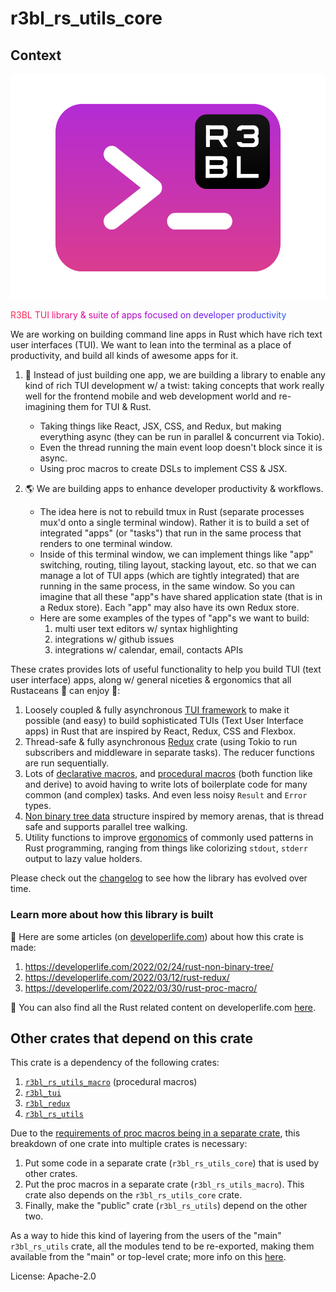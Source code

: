 # r3bl_rs_utils_core

## Context

![](https://raw.githubusercontent.com/r3bl-org/r3bl-open-core/main/r3bl-term.svg)

<!-- R3BL TUI library & suite of apps focused on developer productivity -->

<span style="color:#FD2F53">R</span><span style="color:#FC2C57">3</span><span style="color:#FB295B">B</span><span style="color:#FA265F">L</span><span style="color:#F92363">
</span><span style="color:#F82067">T</span><span style="color:#F61D6B">U</span><span style="color:#F51A6F">I</span><span style="color:#F31874">
</span><span style="color:#F11678">l</span><span style="color:#EF137C">i</span><span style="color:#ED1180">b</span><span style="color:#EB0F84">r</span><span style="color:#E90D89">a</span><span style="color:#E60B8D">r</span><span style="color:#E40A91">y</span><span style="color:#E10895">
</span><span style="color:#DE0799">&amp;</span><span style="color:#DB069E">
</span><span style="color:#D804A2">s</span><span style="color:#D503A6">u</span><span style="color:#D203AA">i</span><span style="color:#CF02AE">t</span><span style="color:#CB01B2">e</span><span style="color:#C801B6">
</span><span style="color:#C501B9">o</span><span style="color:#C101BD">f</span><span style="color:#BD01C1">
</span><span style="color:#BA01C4">a</span><span style="color:#B601C8">p</span><span style="color:#B201CB">p</span><span style="color:#AE02CF">s</span><span style="color:#AA03D2">
</span><span style="color:#A603D5">f</span><span style="color:#A204D8">o</span><span style="color:#9E06DB">c</span><span style="color:#9A07DE">u</span><span style="color:#9608E1">s</span><span style="color:#910AE3">e</span><span style="color:#8D0BE6">d</span><span style="color:#890DE8">
</span><span style="color:#850FEB">o</span><span style="color:#8111ED">n</span><span style="color:#7C13EF">
</span><span style="color:#7815F1">d</span><span style="color:#7418F3">e</span><span style="color:#701AF5">v</span><span style="color:#6B1DF6">e</span><span style="color:#6720F8">l</span><span style="color:#6322F9">o</span><span style="color:#5F25FA">p</span><span style="color:#5B28FB">e</span><span style="color:#572CFC">r</span><span style="color:#532FFD">
</span><span style="color:#4F32FD">p</span><span style="color:#4B36FE">r</span><span style="color:#4739FE">o</span><span style="color:#443DFE">d</span><span style="color:#4040FE">u</span><span style="color:#3C44FE">c</span><span style="color:#3948FE">t</span><span style="color:#354CFE">i</span><span style="color:#324FFD">v</span><span style="color:#2E53FD">i</span><span style="color:#2B57FC">t</span><span style="color:#285BFB">y</span>

We are working on building command line apps in Rust which have rich text user interfaces (TUI).
We want to lean into the terminal as a place of productivity, and build all kinds of awesome
apps for it.

1. 🔮 Instead of just building one app, we are building a library to enable any kind of rich TUI
   development w/ a twist: taking concepts that work really well for the frontend mobile and web
   development world and re-imagining them for TUI & Rust.

   - Taking things like React, JSX, CSS, and Redux, but making everything async (they can be run
     in parallel & concurrent via Tokio).
   - Even the thread running the main event loop doesn't block since it is async.
   - Using proc macros to create DSLs to implement CSS & JSX.

2. 🌎 We are building apps to enhance developer productivity & workflows.

   - The idea here is not to rebuild tmux in Rust (separate processes mux'd onto a single
     terminal window). Rather it is to build a set of integrated "apps" (or "tasks") that run in
     the same process that renders to one terminal window.
   - Inside of this terminal window, we can implement things like "app" switching, routing,
     tiling layout, stacking layout, etc. so that we can manage a lot of TUI apps (which are
     tightly integrated) that are running in the same process, in the same window. So you can
     imagine that all these "app"s have shared application state (that is in a Redux store).
     Each "app" may also have its own Redux store.
   - Here are some examples of the types of "app"s we want to build:
     1. multi user text editors w/ syntax highlighting
     2. integrations w/ github issues
     3. integrations w/ calendar, email, contacts APIs

These crates provides lots of useful functionality to help you build TUI (text user interface)
apps, along w/ general niceties & ergonomics that all Rustaceans 🦀 can enjoy 🎉:

1. Loosely coupled & fully asynchronous [TUI
   framework](https://docs.rs/r3bl_tui/latest/r3bl_tui/) to make it possible (and easy) to build
   sophisticated TUIs (Text User Interface apps) in Rust that are inspired by React, Redux, CSS
   and Flexbox.
2. Thread-safe & fully asynchronous [Redux](https://docs.rs/r3bl_redux/latest/r3bl_redux/)
   crate (using Tokio to run subscribers and middleware in separate tasks). The reducer
   functions are run sequentially.
3. Lots of [declarative macros](https://docs.rs/r3bl_rs_utils_core/latest/r3bl_rs_utils_core/),
   and [procedural macros](https://docs.rs/r3bl_rs_utils_macro/latest/r3bl_rs_utils_macro/)
   (both function like and derive) to avoid having to write lots of boilerplate code for many
   common (and complex) tasks. And even less noisy `Result` and `Error` types.
4. [Non binary tree data](https://docs.rs/r3bl_rs_utils/latest/r3bl_rs_utils/) structure
   inspired by memory arenas, that is thread safe and supports parallel tree walking.
5. Utility functions to improve
   [ergonomics](https://docs.rs/r3bl_rs_utils/latest/r3bl_rs_utils/) of commonly used patterns
   in Rust programming, ranging from things like colorizing `stdout`, `stderr` output to lazy
   value holders.

Please check out the
[changelog](https://github.com/r3bl-org/r3bl-open-core/blob/main/CHANGELOG.md#r3bl_rs_utils_core)
to see how the library has evolved over time.

### Learn more about how this library is built

🦜 Here are some articles (on [developerlife.com](https://developerlife.com)) about how this
crate is made:
1. <https://developerlife.com/2022/02/24/rust-non-binary-tree/>
2. <https://developerlife.com/2022/03/12/rust-redux/>
3. <https://developerlife.com/2022/03/30/rust-proc-macro/>

🦀 You can also find all the Rust related content on developerlife.com
[here](https://developerlife.com/category/Rust/).

## Other crates that depend on this crate

This crate is a dependency of the following crates:
1. [`r3bl_rs_utils_macro`](https://crates.io/crates/r3bl_rs_utils_macro) (procedural macros)
2. [`r3bl_tui`](https://crates.io/crates/r3bl_tui)
3. [`r3bl_redux`](https://crates.io/crates/r3bl_redux)
4. [`r3bl_rs_utils`](https://crates.io/crates/r3bl_rs_utils)

Due to the [requirements of proc macros being in a separate
crate](https://developerlife.com/2022/03/30/rust-proc-macro/#add-an-internal-or-core-crate),
this breakdown of one crate into multiple crates is necessary:
1. Put some code in a separate crate (`r3bl_rs_utils_core`) that is used by other crates.
2. Put the proc macros in a separate crate (`r3bl_rs_utils_macro`). This crate also depends on
   the `r3bl_rs_utils_core` crate.
3. Finally, make the "public" crate (`r3bl_rs_utils`) depend on the other two.

As a way to hide this kind of layering from the users of the "main" `r3bl_rs_utils` crate, all
the modules tend to be re-exported, making them available from the "main" or top-level crate;
more info on this
[here](https://doc.rust-lang.org/book/ch07-04-bringing-paths-into-scope-with-the-use-keyword.html?highlight=module%20re-export#re-exporting-names-with-pub-use).

License: Apache-2.0

